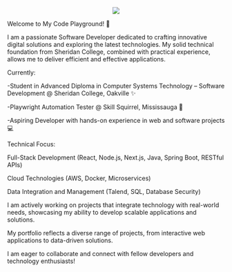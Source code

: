 <div align="center">
    <img src="https://readme-typing-svg.herokuapp.com?font=Pacifico&size=50&color=FFFFFF&center=true&lines=Hey+👋%2C+I'm+Sachin;Full+stack+and+Web+Developer"/>
    <br/>
</div>


Welcome to My Code Playground! 🌟

I am a passionate Software Developer dedicated to crafting innovative digital solutions and exploring the latest technologies. My solid technical foundation from Sheridan College, combined with practical experience, allows me to deliver efficient and effective applications.

Currently:

-Student in Advanced Diploma in Computer Systems Technology – Software Development @ Sheridan College, Oakville ✨

-Playwright Automation Tester @ Skill Squirrel, Mississauga 🧪

-Aspiring Developer with hands-on experience in web and software projects 💻

Technical Focus:

Full-Stack Development (React, Node.js, Next.js, Java, Spring Boot, RESTful APIs)

Cloud Technologies (AWS, Docker, Microservices)

Data Integration and Management (Talend, SQL, Database Security)

I am actively working on projects that integrate technology with real-world needs, showcasing my ability to develop scalable applications and solutions.

My portfolio reflects a diverse range of projects, from interactive web applications to data-driven solutions.

I am eager to collaborate and connect with fellow developers and technology enthusiasts!


